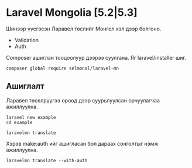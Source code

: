 # Laravel Mongolia [5.2|5.3]

Шинээр үүсгэсэн Ларавел төслийг Монгол хэл дээр болгоно. 
 - Validation
 - Auth

Composer ашиглан тооцоолуур дээрээ суулгана. Яг laravel/installer шиг.

```
composer global require selmonal/laravel-mn
```

## Ашиглалт

Ларавел төсөлрүүгээ ороод дээр суурьлуулсан орчуулагчаа ажиллуулна.

```
laravel new example
cd example

laravelmn translate
```

Хэрэв make:auth ийг ашигласан бол дараах сонголтыг нэмж ажиллуулна.

```
laravelmn translate --with-auth
```

